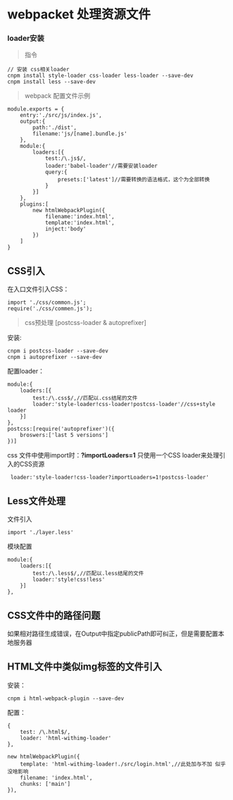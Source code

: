 # webpacket 处理资源文件

### loader安装

> 指令

	// 安装 css相关loader
	cnpm install style-loader css-loader less-loader --save-dev
	cnpm install less --save-dev

> webpack 配置文件示例

	module.exports = {
	    entry:'./src/js/index.js',
	    output:{
	        path:'./dist',
	        filename:'js/[name].bundle.js'
	    },
	    module:{
	        loaders:[{
	            test:/\.js$/,
	            loader:'babel-loader'//需要安装loader
	            query:{
	                presets:['latest']//需要转换的语法格式，这个为全部转换
	            }
	        }]
	    },
	    plugins:[
	        new htmlWebpackPlugin({
	            filename:'index.html',
	            template:'index.html',
	            inject:'body'
	        })
	    ]
	}

## CSS引入

在入口文件引入CSS：

	import './css/common.js';
	require('./css/commen.js');

> css预处理 [postcss-loader & autoprefixer]

安装:

	cnpm i postcss-loader --save-dev
	cnpm i autoprefixer --save-dev

配置loader：

	module:{
        loaders:[{
            test:/\.css$/,//匹配以.css结尾的文件
            loader:'style-loader!css-loader!postcss-loader'//css+style loader
        }]
    },
	postcss:[require('autoprefixer')({
		broswers:['last 5 versions']
	})]

css 文件中使用import时：**?importLoaders=1** 只使用一个CSS loader来处理引入的CSS资源

	 loader:'style-loader!css-loader?importLoaders=1!postcss-loader'

## Less文件处理

文件引入
	
	import './layer.less'

模块配置

	module:{
        loaders:[{
            test:/\.less$/,//匹配以.less结尾的文件
            loader:'style!css!less'
        }]
    },


## CSS文件中的路径问题

如果相对路径生成错误，在Output中指定publicPath即可纠正，但是需要配置本地服务器

## HTML文件中类似img标签的文件引入

安装：

	cnpm i html-webpack-plugin --save-dev

配置：

	{
        test: /\.html$/,
        loader: 'html-withimg-loader'
    },

	new htmlWebpackPlugin({
        template: 'html-withimg-loader!./src/login.html',//此处加与不加 似乎没啥影响
        filename: 'index.html',
        chunks: ['main']
    }),